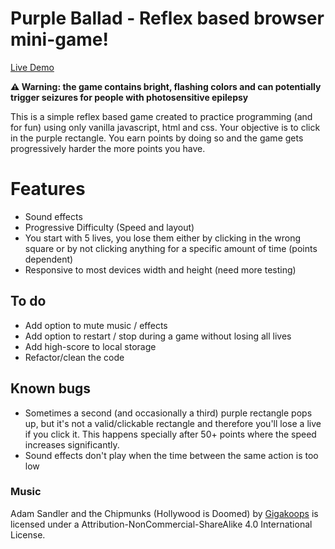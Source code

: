 # Purple Ballad - Reflex based browser mini-game!

[Live Demo](https://janseulin.github.io/clicker-game/)

**⚠️ Warning: the game contains bright, flashing colors and can potentially trigger seizures for people with photosensitive epilepsy**

This is a simple reflex based game created to practice programming (and for fun) using only vanilla javascript, html and css. Your objective is to click in the purple rectangle. You earn points by doing so and the game gets progressively harder the more points you have.

# Features

- Sound effects
- Progressive Difficulty (Speed and layout)
- You start with 5 lives, you lose them either by clicking in the wrong square or by not clicking anything for a specific amount of time (points dependent)
- Responsive to most devices width and height (need more testing)

## To do

- Add option to mute music / effects
- Add option to restart / stop during a game without losing all lives
- Add high-score to local storage
- Refactor/clean the code

## Known bugs

- Sometimes a second (and occasionally a third) purple rectangle pops up, but it's not a valid/clickable rectangle and therefore you'll lose a live if you click it. This happens specially after 50+ points where the speed increases significantly.
- Sound effects don't play when the time between the same action is too low

### Music

Adam Sandler and the Chipmunks (Hollywood is Doomed) by [Gigakoops](https://gigakoops.bandcamp.com/) is licensed under a Attribution-NonCommercial-ShareAlike 4.0 International License.
